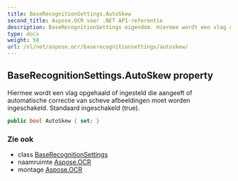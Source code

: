 ```yaml
---
title: BaseRecognitionSettings.AutoSkew
second_title: Aspose.OCR voor .NET API-referentie
description: BaseRecognitionSettings eigendom. Hiermee wordt een vlag opgehaald of ingesteld die aangeeft of automatische correctie van scheve afbeeldingen moet worden ingeschakeld. Standaard ingeschakeld true.
type: docs
weight: 50
url: /nl/net/aspose.ocr/baserecognitionsettings/autoskew/
---
```

## BaseRecognitionSettings.AutoSkew property

Hiermee wordt een vlag opgehaald of ingesteld die aangeeft of automatische correctie van scheve afbeeldingen moet worden ingeschakeld. Standaard ingeschakeld (true).

```csharp
public bool AutoSkew { set; }
```

### Zie ook

* class [BaseRecognitionSettings](../)
* naamruimte [Aspose.OCR](../../baserecognitionsettings/)
* montage [Aspose.OCR](../../../)


